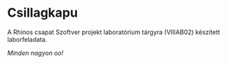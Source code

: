 # Csillagkapu

A Rhinos csapat Szoftver projekt laboratórium tárgyra (VIIIAB02) készített laborfeladata.

_Minden nagyon oo!_
